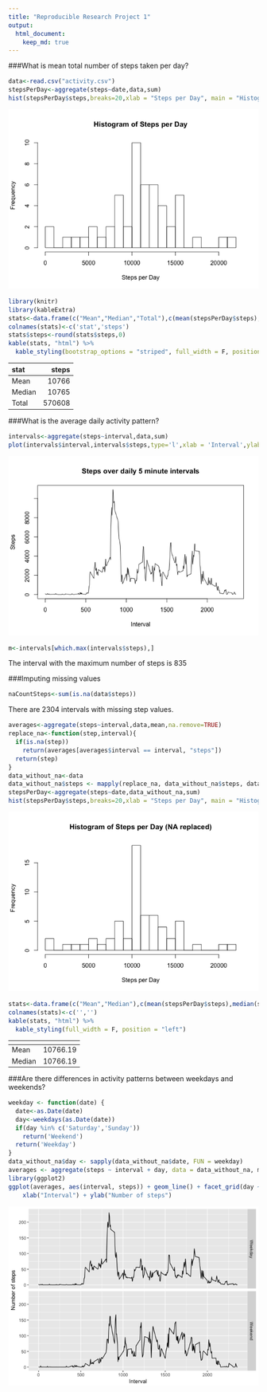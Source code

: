 ```yaml
---
title: "Reproducible Research Project 1"
output: 
  html_document:
    keep_md: true
---
```






###What is mean total number of steps taken per day?


```r
data<-read.csv("activity.csv")
stepsPerDay<-aggregate(steps~date,data,sum)
hist(stepsPerDay$steps,breaks=20,xlab = "Steps per Day", main = "Histogram of Steps per Day")
```

![](Week2Assignment_files/figure-html/load-1.png)<!-- -->




```r
library(knitr)
library(kableExtra)
stats<-data.frame(c("Mean","Median","Total"),c(mean(stepsPerDay$steps),median(stepsPerDay$steps),sum(stepsPerDay$steps)))
colnames(stats)<-c('stat','steps')
stats$steps<-round(stats$steps,0)
kable(stats, "html") %>%
  kable_styling(bootstrap_options = "striped", full_width = F, position = "left")
```

<table class="table table-striped" style="width: auto !important; ">
 <thead>
  <tr>
   <th style="text-align:left;"> stat </th>
   <th style="text-align:right;"> steps </th>
  </tr>
 </thead>
<tbody>
  <tr>
   <td style="text-align:left;"> Mean </td>
   <td style="text-align:right;"> 10766 </td>
  </tr>
  <tr>
   <td style="text-align:left;"> Median </td>
   <td style="text-align:right;"> 10765 </td>
  </tr>
  <tr>
   <td style="text-align:left;"> Total </td>
   <td style="text-align:right;"> 570608 </td>
  </tr>
</tbody>
</table>

###What is the average daily activity pattern?


```r
intervals<-aggregate(steps~interval,data,sum)
plot(intervals$interval,intervals$steps,type='l',xlab = 'Interval',ylab = 'Steps',main = 'Steps over daily 5 minute intervals')
```

![](Week2Assignment_files/figure-html/intervals-1.png)<!-- -->

```r
m<-intervals[which.max(intervals$steps),]
```

The interval with the maximum number of steps is 835


###Imputing missing values

```r
naCountSteps<-sum(is.na(data$steps))
```
There are 2304 intervals with missing step values.


```r
averages<-aggregate(steps~interval,data,mean,na.remove=TRUE)
replace_na<-function(step,interval){
  if(is.na(step))
    return(averages[averages$interval == interval, "steps"])
  return(step)
}
data_without_na<-data
data_without_na$steps <- mapply(replace_na, data_without_na$steps, data_without_na$interval)
stepsPerDay<-aggregate(steps~date,data_without_na,sum)
hist(stepsPerDay$steps,breaks=20,xlab = "Steps per Day", main = "Histogram of Steps per Day (NA replaced)")
```

![](Week2Assignment_files/figure-html/replace_na-1.png)<!-- -->



```r
stats<-data.frame(c("Mean","Median"),c(mean(stepsPerDay$steps),median(stepsPerDay$steps)))
colnames(stats)<-c('','')
kable(stats, "html") %>%
  kable_styling(full_width = F, position = "left")
```

<table class="table" style="width: auto !important; ">
 <thead>
  <tr>
   <th style="text-align:left;">  </th>
   <th style="text-align:right;">  </th>
  </tr>
 </thead>
<tbody>
  <tr>
   <td style="text-align:left;"> Mean </td>
   <td style="text-align:right;"> 10766.19 </td>
  </tr>
  <tr>
   <td style="text-align:left;"> Median </td>
   <td style="text-align:right;"> 10766.19 </td>
  </tr>
</tbody>
</table>

###Are there differences in activity patterns between weekdays and weekends?


```r
weekday <- function(date) {
  date<-as.Date(date)
  day<-weekdays(as.Date(date))
  if(day %in% c('Saturday','Sunday'))
    return('Weekend')
  return('Weekday')
}
data_without_na$day <- sapply(data_without_na$date, FUN = weekday)
averages <- aggregate(steps ~ interval + day, data = data_without_na, mean)
library(ggplot2)
ggplot(averages, aes(interval, steps)) + geom_line() + facet_grid(day ~ .) + 
    xlab("Interval") + ylab("Number of steps")
```

![](Week2Assignment_files/figure-html/weekdays-1.png)<!-- -->
